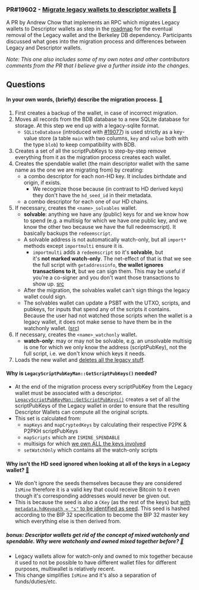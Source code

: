 ### PR#19602 - [Migrate legacy wallets to descriptor wallets](https://github.com/bitcoin/bitcoin/pull/19602) [:eyes:](https://bitcoincore.reviews/19602)

A PR by Andrew Chow that implements an RPC which migrates Legacy wallets to Descriptor wallets as step in the [roadmap](https://github.com/bitcoin/bitcoin/issues/20160) for the eventual removal of the Legacy wallet and the Berkeley DB dependency. Participants discussed what goes into the migration process and differences between Legacy and Descriptor wallets.

_Note: This one also includes some of my own notes and other contributors comments from the PR that I believe give a further inside into the changes._

## Questions

#### In your own words, (briefly) describe the migration process. [:link:](https://bitcoincore.reviews/19602#l-44)

1. First creates a backup of the wallet, in case of incorrect migration.
2. Moves all records from the BDB database to a new SQLite database for storage. At this step we end up with a legacy-sqlite format.
    - `SQLiteDatabase` (introduced with [#19077](https://github.com/bitcoin/bitcoin/pull/19077)) is used strictly as a key-value store (a table `main` with two columns, `key` and `value` both with the type `blob`) to keep compatibility with BDB.
3. Creates a set of all the scriptPubKeys to step-by-step remove everything from it as the migration process creates each wallet. 
4. Creates the spendable wallet (the main descriptor wallet with the same name as the one we are migrating from) by creating:
    - a combo descriptor for each non-HD key. It includes birthdate and origin, if exists.
      - We recognize those because (in contrast to HD derived keys) they don't have the `hd_seed_id` in their metadata.
    - a combo descriptor for each one of our HD chains.
5. If necessary, creates the `<name>_solvables` wallet.
    - **solvable**: anything we have any (public) keys for and we know how to spend (e.g. a multisig for which we have one public key, and we know the other two because we have the full redeemscript). It basically backups the `redeemscript`.
    - A solvable address is not automatically watch-only, but all `import*` methods except `importmulti` ensure it is.
        - `importmulti` adds a `redeemscript` so it's **solvable**, but it's **not marked watch-only**. The net-effect of that is that we see the full script with `getaddressinfo`, **the wallet ignores transactions to it**, but we can sign them. This may be useful if you're a co-signer and you don't want those transactions to show up. [src](https://github.com/bitcoin/bitcoin/pull/19602#issuecomment-1230380660)
    - After the migration, the solvables wallet can't sign things the legacy wallet could sign.
    - The solvables wallet can update a PSBT with the UTXO, scripts, and pubkeys, for inputs that spend any of the scripts it contains. Because the user had not watched those scripts when the wallet is a legacy wallet, it does not make sense to have them be in the watchonly wallet. ([src](https://github.com/bitcoin/bitcoin/pull/19602#issuecomment-1230607627))
6. If necessary, creates the `<name>_watchonly` wallet.
    - **watch-only**: may or may not be solvable, e.g. an unsolvable multisig is one for which we only know the address (scriptPubKey), not the full script, i.e. we don't know which keys it needs. 
7. Loads the new wallet and [deletes all the legacy stuff](https://github.com/bitcoin-core-review-club/bitcoin/blob/bfd38435ad4fb9377326020ac3e9a499037cd9fc/src/wallet/scriptpubkeyman.cpp#L1910-L1971).


#### Why is `LegacyScriptPubKeyMan::GetScriptPubKeys()` needed?

- At the end of the migration process every scriptPubKey from the Legacy wallet must be associated with a descriptor. [`LegacyScriptPubKeyMan::GetScriptPubKeys()`](https://github.com/bitcoin-core-review-club/bitcoin/blob/bfd38435ad4fb9377326020ac3e9a499037cd9fc/src/wallet/scriptpubkeyman.cpp#L1630-L1681) creates a set of all the scriptPubKeys of the Legacy wallet in order to ensure that the resulting Descriptor Wallets can compute all the original scripts.
- This set is calculated from:
  - `mapKeys` and `mapCryptedKeys` by calculating their respective P2PK & P2PKH scriptPubKeys
  - `mapScripts` which are `ISMINE_SPENDABLE`
  - multisigs for which [we own ALL the keys involved](https://github.com/bitcoin/bitcoin/blob/47bbd3ff4f5e0c04da4731c5d26d23d97cfa0bf1/src/wallet/scriptpubkeyman.cpp#L187-L192)
  - `setWatchOnly` which contains all the watch-only scripts

#### Why isn’t the HD seed ignored when looking at all of the keys in a Legacy wallet? [:link:](https://bitcoincore.reviews/19602#l-143)

- We don't ignore the seeds themselves because they are considered `IsMine` therefore it is a valid key that could receive Bitcoin to it even though it's corresponding addresses would never be given out.
- This is because the seed is also a `CKey` (as the rest of the keys) but [with `metadata.hdKeypath = "s"` to be identified as seed](https://github.com/bitcoin-core-review-club/bitcoin/blob/bfd38435ad4fb9377326020ac3e9a499037cd9fc/src/wallet/scriptpubkeyman.cpp#L1176-L1202). This seed is hashed according to the BIP 32 specification to become the BIP 32 master key which everything else is then derived from.

##### bonus: Descriptor wallets get rid of the concept of mixed watchonly and spendable. Why were watchonly and owned mixed together before? [:link:](https://bitcoincore.reviews/19602#l-96)

- Legacy wallets allow for watch-only and owned to mix together because it used to not be possible to have different wallet files for different purposes, multiwallet is relatively recent.
- This change simplifies `IsMine` and it's also a separation of funds/duties/etc.